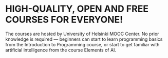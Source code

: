 # HIGH-QUALITY, OPEN AND FREE COURSES FOR EVERYONE!

The courses are hosted by University of Helsinki MOOC Center. No prior knowledge is required — beginners can start to learn programming basics from the Introduction to Programming course, or start to get familiar with artificial intelligence from the course Elements of AI.


